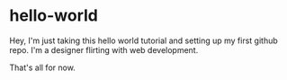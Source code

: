 # hello-world

Hey,
I'm just taking this hello world tutorial and setting up my first github repo.
I'm a designer flirting with web development.

That's all for now.
